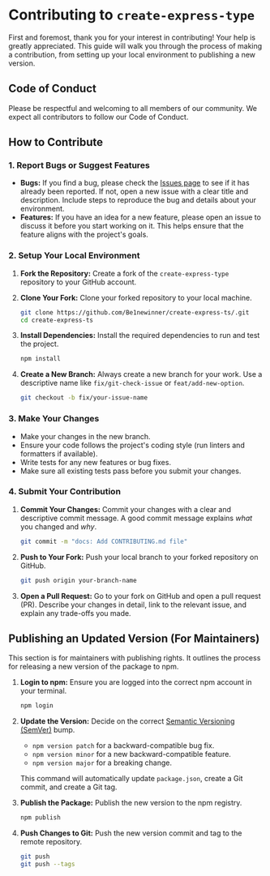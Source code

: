 # Contributing to `create-express-type`

First and foremost, thank you for your interest in contributing! Your help is greatly appreciated. This guide will walk you through the process of making a contribution, from setting up your local environment to publishing a new version.

## **Code of Conduct**

Please be respectful and welcoming to all members of our community. We expect all contributors to follow our Code of Conduct.

## **How to Contribute**

### **1. Report Bugs or Suggest Features**

- **Bugs:** If you find a bug, please check the [Issues page](https://github.com/Be1newinner/create-express-ts/issues) to see if it has already been reported. If not, open a new issue with a clear title and description. Include steps to reproduce the bug and details about your environment.
- **Features:** If you have an idea for a new feature, please open an issue to discuss it before you start working on it. This helps ensure that the feature aligns with the project's goals.

### **2. Setup Your Local Environment**

1.  **Fork the Repository:** Create a fork of the `create-express-type` repository to your GitHub account.
2.  **Clone Your Fork:** Clone your forked repository to your local machine.

    ```bash
    git clone https://github.com/Be1newinner/create-express-ts/.git
    cd create-express-ts
    ```

3.  **Install Dependencies:** Install the required dependencies to run and test the project.

    ```bash
    npm install
    ```

4.  **Create a New Branch:** Always create a new branch for your work. Use a descriptive name like `fix/git-check-issue` or `feat/add-new-option`.

    ```bash
    git checkout -b fix/your-issue-name
    ```

### **3. Make Your Changes**

- Make your changes in the new branch.
- Ensure your code follows the project's coding style (run linters and formatters if available).
- Write tests for any new features or bug fixes.
- Make sure all existing tests pass before you submit your changes.

### **4. Submit Your Contribution**

1.  **Commit Your Changes:** Commit your changes with a clear and descriptive commit message. A good commit message explains _what_ you changed and _why_.

    ```bash
    git commit -m "docs: Add CONTRIBUTING.md file"
    ```

2.  **Push to Your Fork:** Push your local branch to your forked repository on GitHub.

    ```bash
    git push origin your-branch-name
    ```

3.  **Open a Pull Request:** Go to your fork on GitHub and open a pull request (PR). Describe your changes in detail, link to the relevant issue, and explain any trade-offs you made.

## **Publishing an Updated Version (For Maintainers)**

This section is for maintainers with publishing rights. It outlines the process for releasing a new version of the package to npm.

1.  **Login to npm:** Ensure you are logged into the correct npm account in your terminal.

    ```bash
    npm login
    ```

2.  **Update the Version:** Decide on the correct [Semantic Versioning (SemVer)](https://semver.org/) bump.

    - `npm version patch` for a backward-compatible bug fix.
    - `npm version minor` for a new backward-compatible feature.
    - `npm version major` for a breaking change.

    This command will automatically update `package.json`, create a Git commit, and create a Git tag.

3.  **Publish the Package:** Publish the new version to the npm registry.

    ```bash
    npm publish
    ```

4.  **Push Changes to Git:** Push the new version commit and tag to the remote repository.

    ```bash
    git push
    git push --tags
    ```
